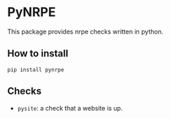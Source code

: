 # PyNRPE

This package provides nrpe checks written in python.

## How to install

`pip install pynrpe`

## Checks

- `pysite`: a check that a website is up.